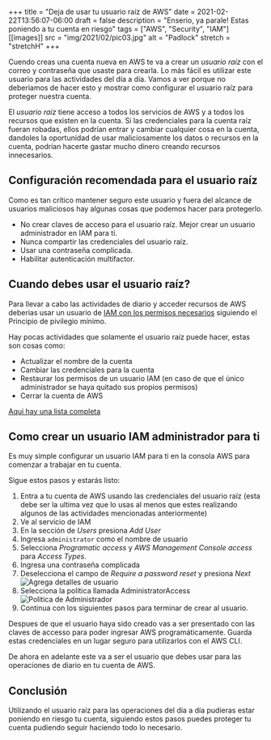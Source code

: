 +++
title = "Deja de usar tu usuario raíz de AWS"
date = 2021-02-22T13:56:07-06:00
draft = false
description = "Enserio, ya parale! Estas poniendo a tu cuenta en riesgo"
tags = ["AWS", "Security", "IAM"]
[[images]]
  src = "img/2021/02/pic03.jpg"
  alt = "Padlock"
  stretch = "stretchH"
+++

Cuendo creas una cuenta nueva en AWS te va a crear un *usuario raíz* con el correo y contraseña que usaste para crearla. Lo más fácil es utilizar este usuario para las actividades del día a día. Vamos a ver porque no deberiamos de hacer esto y mostrar como configurar el usuario raíz para proteger nuestra cuenta.

El *usuario raíz* tiene acceso a todos los servicios de AWS y a todos los recursos que existen en la cuenta. Si las credenciales para la cuenta raíz fueran robadas, ellos podrían entrar y cambiar cualquier cosa en la cuenta, dandoles la oportunidad de usar maliciosamente los datos o recursos en la cuenta, podrían hacerte gastar mucho dinero creando recursos innecesarios.

## Configuración recomendada para el usuario raíz
Como es tan crítico mantener seguro este usuario y fuera del alcance de usuarios maliciosos hay algunas cosas que podemos hacer para protegerlo.

* No crear claves de acceso para el usuario raíz. Mejor crear un usuario administrador en IAM para tí.
* Nunca compartir las credenciales del usuario raíz.
* Usar una contraseña complicada.
* Habilitar autenticación multifactor.

## Cuando debes usar el usuario raíz?
Para llevar a cabo las actividades de diario y acceder recursos de AWS deberias usar un usuario de [IAM con los permisos necesarios](https://docs.aws.amazon.com/es_es/IAM/latest/UserGuide/best-practices.html#lock-away-credentials) siguiendo el Principio de pivilegio mínimo.

Hay pocas actividades que solamente el usuario raíz puede hacer, estas son cosas como:
* Actualizar el nombre de la cuenta
* Cambiar las credenciales para la cuenta
* Restaurar los permisos de un usuario IAM (en caso de que el único administrador se haya quitado sus propios permisos)
* Cerrar la cuenta de AWS

[Aqui hay una lista completa](https://docs.aws.amazon.com/es_es/general/latest/gr/root-vs-iam.html#aws_tasks-that-require-root)

## Como crear un usuario IAM administrador para ti
Es muy simple configurar un usuario IAM para ti en la consola AWS para comenzar a trabajar en tu cuenta.

Sigue estos pasos y estarás listo:

1. Entra a tu cuenta de AWS usando las credenciales del usuario raíz (esta debe ser la ultima vez que lo usas al menos que estes realizando algunos de las actividades mencionadas anteriormente)
2. Ve al servicio de IAM
3. En la sección de *Users* presiona *Add User*
4. Ingresa `administrator` como el nombre de usuario
5. Selecciona *Programatic access* y *AWS Management Console access* para *Access Types*.
6. Ingresa una contraseña complicada
7. Deselecciona el campo de *Require a password reset* y presiona *Next*
![Agrega detalles de usuario](/img/2021/02/pic01.jpg)
8. Selecciona la política llamada AdministratorAccess
![Politica de Administrador](/img/2021/02/pic02.jpg)
9. Continua con los siguientes pasos para terminar de crear al usuario.

Despues de que el usuario haya sido creado vas a ser presentado con las claves de accesso para poder ingresar AWS programáticamente. Guarda estas credenciales en un lugar seguro para utilizarlos con el AWS CLI.

De ahora en adelante este va a ser el usuario que debes usar para las operaciones de diario en tu cuenta de AWS.

## Conclusión
Utilizando el usuario raíz para las operaciones del día a día pudieras estar poniendo en riesgo tu cuenta, siguiendo estos pasos puedes proteger tu cuenta pudiendo seguir haciendo todo lo necesario.
